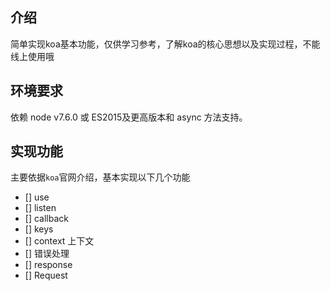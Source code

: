 ## 介绍

简单实现koa基本功能，仅供学习参考，了解koa的核心思想以及实现过程，不能线上使用哦

## 环境要求

依赖 node v7.6.0 或 ES2015及更高版本和 async 方法支持。

## 实现功能

主要依据`koa`官网介绍，基本实现以下几个功能

- [] use
- [] listen
- [] callback
- [] keys
- [] context 上下文
- [] 错误处理
- [] response
- [] Request
